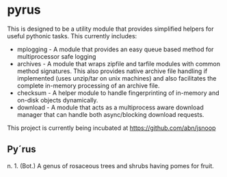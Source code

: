 pyrus
=====

This is designed to be a utility module that provides simplified helpers for useful pythonic tasks. This currently includes:
- mplogging - A module that provides an easy queue based method for multiprocessor safe logging
- archives - A module that wraps zipfile and tarfile modules with common method signatures. This also provides native archive file handling if implemented (uses unzip/tar on unix machines) and also facilitates the complete in-memory processing of an archive file.
- checksum - A helper module to handle fingerprinting of in-memory and on-disk objects dynamically.
- download - A module that acts as a multiprocess aware download manager that can handle both async/blocking download requests.

This project is currently being incubated at https://github.com/abn/jsnoop

Py´rus
-----
n.  1.  (Bot.) A genus of rosaceous trees and shrubs having pomes for fruit.

